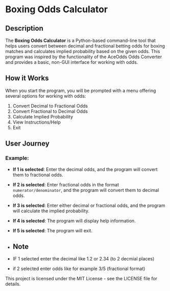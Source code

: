 # Boxing Odds Calculator

## Description

The **Boxing Odds Calculator** is a Python-based command-line tool that helps users convert between decimal and fractional betting odds for boxing matches and calculates implied probability based on the given odds. This program was inspired by the functionality of the AceOdds Odds Converter and provides a basic, non-GUI interface for working with odds.

## How it Works

When you start the program, you will be prompted with a menu offering several options for working with odds:

1. Convert Decimal to Fractional Odds
2. Convert Fractional to Decimal Odds
3. Calculate Implied Probability
4. View Instructions/Help
5. Exit

## User Journey

### Example:

- **If 1 is selected**: Enter the decimal odds, and the program will convert them to fractional odds.
- **If 2 is selected**: Enter fractional odds in the format `numerator/denominator`, and the program will convert them to decimal odds.
- **If 3 is selected**: Enter either decimal or fractional odds, and the program will calculate the implied probability.
- **If 4 is selected**: The program will display help information.
- **If 5 is selected**: The program will exit.

- ## Note
- IF 1 selected enter the decimal like 1.2 or 2.34 (to 2 decmial places)
- if 2 selected enter odds like for example 3/5 (fractional format)

This project is licensed under the MIT License - see the LICENSE file for details.


